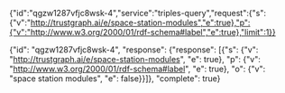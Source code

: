 {"id":"qgzw1287vfjc8wsk-4","service":"triples-query","request":{"s":{"v":"http://trustgraph.ai/e/space-station-modules","e":true},"p":{"v":"http://www.w3.org/2000/01/rdf-schema#label","e":true},"limit":1}}



{"id": "qgzw1287vfjc8wsk-4", "response": {"response": [{"s": {"v": "http://trustgraph.ai/e/space-station-modules", "e": true}, "p": {"v": "http://www.w3.org/2000/01/rdf-schema#label", "e": true}, "o": {"v": "space station modules", "e": false}}]}, "complete": true}


